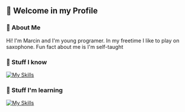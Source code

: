 ## 👋 Welcome in my Profile

### 📖 About Me
Hi! I'm Marcin and I'm young programer. In my freetime I like to play on saxophone. Fun fact about me is I'm self-taught

### 🔨 Stuff I know
[![My Skills](https://skillicons.dev/icons?i=html,css,python,git,github&perline=3)](https://skillicons.dev) 

### 🔧 Stuff I'm learning
[![My Skills](https://skillicons.dev/icons?i=django,js,sql&perline=3)](https://skillicons.dev)

